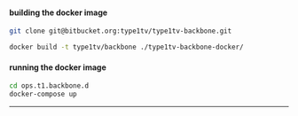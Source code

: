 
#### building the docker image

```sh
git clone git@bitbucket.org:type1tv/type1tv-backbone.git

docker build -t type1tv/backbone ./type1tv-backbone-docker/
```

#### running the docker image

```sh
cd ops.t1.backbone.d
docker-compose up
```

----

